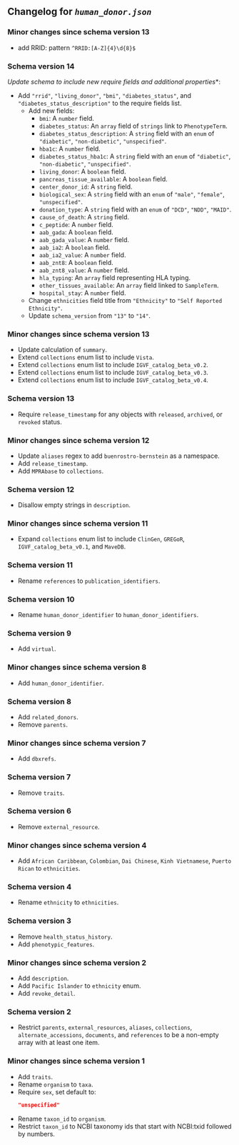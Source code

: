 ## Changelog for *`human_donor.json`*

### Minor changes since schema version 13
* add RRID: pattern `^RRID:[A-Z]{4}\d{8}$`
 
### Schema version 14

*Update schema to include new require fields and additional properties**:
* Add `"rrid"`, `"living_donor"`, `"bmi"`, `"diabetes_status"`, and `"diabetes_status_description"` to the require fields list.
  * Add new fields:
    * `bmi`: A `number` field.
    * `diabetes_status`: An `array` field of `strings` link to `PhenotypeTerm`.
    * `diabetes_status_description`: A `string` field with an `enum` of `"diabetic"`, `"non-diabetic"`, `"unspecified"`.
    * `hba1c`: A `number` field.
    * `diabetes_status_hba1c`: A `string` field with an `enum` of `"diabetic"`, `"non-diabetic"`, `"unspecified"`.
    * `living_donor`: A `boolean` field.
    * `pancreas_tissue_available`: A `boolean` field.
    * `center_donor_id`: A `string` field.
    * `biological_sex`: A `string` field with an `enum` of `"male"`, `"female"`, `"unspecified"`.
    * `donation_type`: A `string` field with an `enum` of `"DCD"`, `"NDD"`, `"MAID"`.
    * `cause_of_death`: A `string` field.
    * `c_peptide`: A `number` field.
    * `aab_gada`: A `boolean` field.
    * `aab_gada_value`: A `number` field.
    * `aab_ia2`: A `boolean` field.
    * `aab_ia2_value`: A `number` field.
    * `aab_znt8`: A `boolean` field.
    * `aab_znt8_value`: A `number` field.
    * `hla_typing`: An `array` field representing HLA typing.
    * `other_tissues_available`: An `array` field linked to `SampleTerm`.
    * `hospital_stay`: A `number` field.
  * Change `ethnicities` field title from `"Ethnicity"` to `"Self Reported Ethnicity"`.
  * Update `schema_version` from `"13"` to `"14"`.
  
### Minor changes since schema version 13

* Update calculation of `summary`.
* Extend `collections` enum list to include `Vista`.
* Extend `collections` enum list to include `IGVF_catalog_beta_v0.2`.
* Extend `collections` enum list to include `IGVF_catalog_beta_v0.3`.
* Extend `collections` enum list to include `IGVF_catalog_beta_v0.4`.

### Schema version 13

* Require `release_timestamp` for any objects with `released`, `archived`, or `revoked` status.

### Minor changes since schema version 12

* Update `aliases` regex to add `buenrostro-bernstein` as a namespace.
* Add `release_timestamp`.
* Add `MPRAbase` to `collections`.

### Schema version 12

* Disallow empty strings in `description`.

### Minor changes since schema version 11
* Expand `collections` enum list to include `ClinGen`, `GREGoR`, `IGVF_catalog_beta_v0.1`, and `MaveDB`.

### Schema version 11

* Rename `references` to `publication_identifiers`.

### Schema version 10

* Rename `human_donor_identifier` to `human_donor_identifiers`.

### Schema version 9

* Add `virtual`.

### Minor changes since schema version 8

* Add `human_donor_identifier`.

### Schema version 8

* Add `related_donors`.
* Remove `parents`.

### Minor changes since schema version 7

* Add `dbxrefs`.

### Schema version 7

* Remove `traits`.

### Schema version 6

* Remove `external_resource`.

### Minor changes since schema version 4

* Add `African Caribbean`, `Colombian`, `Dai Chinese`, `Kinh Vietnamese`, `Puerto Rican` to `ethnicities`.

### Schema version 4

* Rename `ethnicity` to `ethnicities`.

### Schema version 3

* Remove `health_status_history`.
* Add `phenotypic_features`.

### Minor changes since schema version 2

* Add `description`.
* Add `Pacific Islander` to `ethnicity` enum.
* Add `revoke_detail`.

### Schema version 2

* Restrict `parents`, `external_resources`, `aliases`, `collections`, `alternate_accessions`, `documents`, and `references` to be a non-empty array with at least one item.

### Minor changes since schema version 1

* Add `traits`.
* Rename `organism` to `taxa`.
* Require `sex`, set default to:
    ```json
    "unspecified"
    ```
* Rename `taxon_id` to `organism`.
* Restrict `taxon_id` to NCBI taxonomy ids that start with NCBI:txid followed by numbers.
